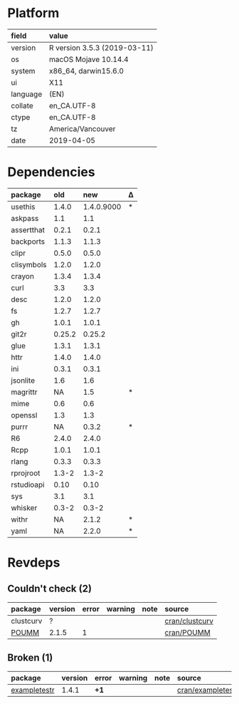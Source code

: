 # Platform

|field    |value                        |
|:--------|:----------------------------|
|version  |R version 3.5.3 (2019-03-11) |
|os       |macOS Mojave 10.14.4         |
|system   |x86_64, darwin15.6.0         |
|ui       |X11                          |
|language |(EN)                         |
|collate  |en_CA.UTF-8                  |
|ctype    |en_CA.UTF-8                  |
|tz       |America/Vancouver            |
|date     |2019-04-05                   |

# Dependencies

|package    |old    |new        |Δ  |
|:----------|:------|:----------|:--|
|usethis    |1.4.0  |1.4.0.9000 |*  |
|askpass    |1.1    |1.1        |   |
|assertthat |0.2.1  |0.2.1      |   |
|backports  |1.1.3  |1.1.3      |   |
|clipr      |0.5.0  |0.5.0      |   |
|clisymbols |1.2.0  |1.2.0      |   |
|crayon     |1.3.4  |1.3.4      |   |
|curl       |3.3    |3.3        |   |
|desc       |1.2.0  |1.2.0      |   |
|fs         |1.2.7  |1.2.7      |   |
|gh         |1.0.1  |1.0.1      |   |
|git2r      |0.25.2 |0.25.2     |   |
|glue       |1.3.1  |1.3.1      |   |
|httr       |1.4.0  |1.4.0      |   |
|ini        |0.3.1  |0.3.1      |   |
|jsonlite   |1.6    |1.6        |   |
|magrittr   |NA     |1.5        |*  |
|mime       |0.6    |0.6        |   |
|openssl    |1.3    |1.3        |   |
|purrr      |NA     |0.3.2      |*  |
|R6         |2.4.0  |2.4.0      |   |
|Rcpp       |1.0.1  |1.0.1      |   |
|rlang      |0.3.3  |0.3.3      |   |
|rprojroot  |1.3-2  |1.3-2      |   |
|rstudioapi |0.10   |0.10       |   |
|sys        |3.1    |3.1        |   |
|whisker    |0.3-2  |0.3-2      |   |
|withr      |NA     |2.1.2      |*  |
|yaml       |NA     |2.2.0      |*  |

# Revdeps

## Couldn't check (2)

|package                    |version |error |warning |note |source                                              |
|:--------------------------|:-------|:-----|:-------|:----|:---------------------------------------------------|
|clustcurv                  |?       |      |        |     |[cran/clustcurv](https://github.com/cran/clustcurv) |
|[POUMM](problems.md#poumm) |2.1.5   |1     |        |     |[cran/POUMM](https://github.com/cran/POUMM)         |

## Broken (1)

|package                                  |version |error  |warning |note |source                                                    |
|:----------------------------------------|:-------|:------|:-------|:----|:---------------------------------------------------------|
|[exampletestr](problems.md#exampletestr) |1.4.1   |__+1__ |        |     |[cran/exampletestr](https://github.com/cran/exampletestr) |

